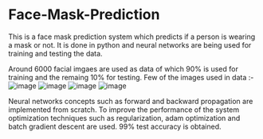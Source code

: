 # Face-Mask-Prediction
This is a face mask prediction system which predicts if a person is wearing a mask or not.
It is done in python and neural networks are being used for training and testing the data.

Around 6000 facial imgaes are used as data of which 90% is used for training and the remaing 10% for testing.
Few of the images used in data :-
![image](https://user-images.githubusercontent.com/71962323/172162857-f78c1cee-5d6e-4111-89b5-662120aa15fe.png)
![image](https://user-images.githubusercontent.com/71962323/172163071-63dc5e85-d248-4d21-b9b3-0ce21b2053d2.png)
![image](https://user-images.githubusercontent.com/71962323/172163285-887a1ae7-8650-41c0-9768-a8945105bb51.png)
![image](https://user-images.githubusercontent.com/71962323/172163399-39f89de7-6388-40e1-91d1-4a1e171cf19c.png)

Neural networks concepts such as forward and backward propagation are implemented from scratch.
To improve the performance of the system optimization techniques such as regularization, adam optimization and batch gradient descent are used.
99% test accuracy is obtained.


